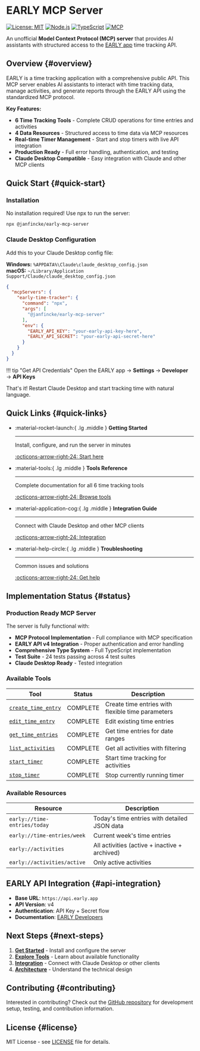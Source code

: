 # EARLY MCP Server

[![License: MIT](https://img.shields.io/badge/License-MIT-yellow.svg)](https://opensource.org/licenses/MIT)
[![Node.js](https://img.shields.io/badge/Node.js-%3E%3D18.0.0-green.svg)](https://nodejs.org/)
[![TypeScript](https://img.shields.io/badge/TypeScript-5.0+-blue.svg)](https://www.typescriptlang.org/)
[![MCP](https://img.shields.io/badge/MCP-Compatible-purple.svg)](https://modelcontextprotocol.io/)

An unofficial **Model Context Protocol (MCP) server** that provides AI assistants with structured access to the [EARLY app](https://early.app/) time tracking API.

## Overview {#overview}

EARLY is a time tracking application with a comprehensive public API. This MCP server enables AI assistants to interact with time tracking data, manage activities, and generate reports through the EARLY API using the standardized MCP protocol.

**Key Features:**

- **6 Time Tracking Tools** - Complete CRUD operations for time entries and activities
- **4 Data Resources** - Structured access to time data via MCP resources  
- **Real-time Timer Management** - Start and stop timers with live API integration
- **Production Ready** - Full error handling, authentication, and testing
- **Claude Desktop Compatible** - Easy integration with Claude and other MCP clients

## Quick Start {#quick-start}

### Installation

No installation required! Use npx to run the server:

```bash
npx @janfincke/early-mcp-server
```

### Claude Desktop Configuration

Add this to your Claude Desktop config file:

**Windows:** `%APPDATA%\Claude\claude_desktop_config.json`  
**macOS:** `~/Library/Application Support/Claude/claude_desktop_config.json`

```json
{
  "mcpServers": {
    "early-time-tracker": {
      "command": "npx",
      "args": [
        "@janfincke/early-mcp-server"
      ],
      "env": {
        "EARLY_API_KEY": "your-early-api-key-here",
        "EARLY_API_SECRET": "your-early-api-secret-here"
      }
    }
  }
}
```

!!! tip "Get API Credentials"
    Open the EARLY app → **Settings** → **Developer** → **API Keys**

That's it! Restart Claude Desktop and start tracking time with natural language.

## Quick Links {#quick-links}

<div class="grid cards" markdown>

-   :material-rocket-launch:{ .lg .middle } **Getting Started**

    ---

    Install, configure, and run the server in minutes

    [:octicons-arrow-right-24: Start here](getting-started.md)

-   :material-tools:{ .lg .middle } **Tools Reference**

    ---

    Complete documentation for all 6 time tracking tools

    [:octicons-arrow-right-24: Browse tools](tools/index.md)

-   :material-application-cog:{ .lg .middle } **Integration Guide**

    ---

    Connect with Claude Desktop and other MCP clients

    [:octicons-arrow-right-24: Integration](integration.md)

-   :material-help-circle:{ .lg .middle } **Troubleshooting**

    ---

    Common issues and solutions

    [:octicons-arrow-right-24: Get help](troubleshooting.md)

</div>

## Implementation Status {#status}

### Production Ready MCP Server

The server is fully functional with:

- **MCP Protocol Implementation** - Full compliance with MCP specification
- **EARLY API v4 Integration** - Proper authentication and error handling
- **Comprehensive Type System** - Full TypeScript implementation
- **Test Suite** - 24 tests passing across 4 test suites
- **Claude Desktop Ready** - Tested integration

### Available Tools

| Tool | Status | Description |
|------|--------|-------------|
| [`create_time_entry`](tools/create_time_entry.md) | <span class="tool-status-implemented">COMPLETE</span> | Create time entries with flexible time parameters |
| [`edit_time_entry`](tools/edit_time_entry.md) | <span class="tool-status-implemented">COMPLETE</span> | Edit existing time entries |
| [`get_time_entries`](tools/get_time_entries.md) | <span class="tool-status-implemented">COMPLETE</span> | Get time entries for date ranges |
| [`list_activities`](tools/list_activities.md) | <span class="tool-status-implemented">COMPLETE</span> | Get all activities with filtering |
| [`start_timer`](tools/start_timer.md) | <span class="tool-status-implemented">COMPLETE</span> | Start time tracking for activities |
| [`stop_timer`](tools/stop_timer.md) | <span class="tool-status-implemented">COMPLETE</span> | Stop currently running timer |

### Available Resources

| Resource | Description |
|----------|-------------|
| `early://time-entries/today` | Today's time entries with detailed JSON data |
| `early://time-entries/week` | Current week's time entries |
| `early://activities` | All activities (active + inactive + archived) |
| `early://activities/active` | Only active activities |

## EARLY API Integration {#api-integration}

- **Base URL**: `https://api.early.app`
- **API Version**: v4
- **Authentication**: API Key + Secret flow
- **Documentation**: [EARLY Developers](https://developers.early.app/)

## Next Steps {#next-steps}

1. **[Get Started](getting-started.md)** - Install and configure the server
2. **[Explore Tools](tools/index.md)** - Learn about available functionality  
3. **[Integration](integration.md)** - Connect with Claude Desktop or other clients
4. **[Architecture](architecture.md)** - Understand the technical design

## Contributing {#contributing}

Interested in contributing? Check out the [GitHub repository](https://github.com/janfincke/early-mcp-server) for development setup, testing, and contribution information.

## License {#license}

MIT License - see [LICENSE](https://github.com/janfincke/early-mcp-server/blob/main/LICENSE) file for details.